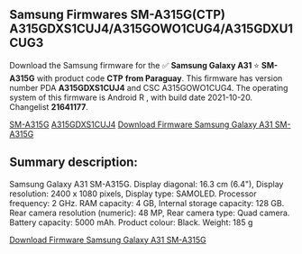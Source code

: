<h2>Samsung Firmwares SM-A315G(CTP) A315GDXS1CUJ4/A315GOWO1CUG4/A315GDXU1CUG3</h2>
Download the Samsung firmware for the ✅ <strong>Samsung Galaxy A31 </strong> ⭐ <strong>SM-A315G</strong> with product code <strong>CTP</strong> <strong> from Paraguay</strong>. This firmware has version number PDA <strong>A315GDXS1CUJ4</strong> and CSC A315GOWO1CUG4. The operating system of this firmware is Android R , with build date 2021-10-20. Changelist <strong>21641177</strong>.


[SM-A315G](https://samfirm.shop/samsung/model/SM-A315G)
[A315GDXS1CUJ4](https://samfirm.shop/samsung/pda/A315GDXS1CUJ4)
[Download Firmware Samsung Galaxy A31 SM-A315G](https://samfirm.shop/samsung/firmware/467069)
<h2>Summary description:</h2>
<p>Samsung Galaxy A31 SM-A315G. Display diagonal: 16.3 cm (6.4"), Display resolution: 2400 x 1080 pixels, Display type: SAMOLED. Processor frequency: 2 GHz. RAM capacity: 4 GB, Internal storage capacity: 128 GB. Rear camera resolution (numeric): 48 MP, Rear camera type: Quad camera. Battery capacity: 5000 mAh. Product colour: Black. Weight: 185 g</p>


[Download Firmware Samsung Galaxy A31 SM-A315G](https://samfirm.shop/samsung/firmware/467069)
